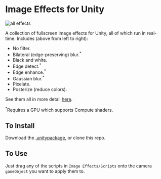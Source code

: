 # Image Effects for Unity

![all effects](https://imgur.com/DxGTbdR.png)

A collection of fullscreen image effects for Unity, all of which run in real-time. Includes (above from left to right):

- No filter.
- Bilateral (edge-preserving) blur.<sup>*</sup>
- Black and white.
- Edge detect.<sup>*</sup>
- Edge enhance.<sup>*</sup>
- Gaussian blur.<sup>*</sup>
- Pixelate.
- Posterize (reduce colors).

See them all in more detail [here](https://imgur.com/a/5oBfosa).

<sup>*</sup>Requires a GPU which supports Compute shaders.



## To Install

Download the [.unitypackage](/releases/tag/1.0), or clone this repo.



## To Use

Just drag any of the scripts in `Image Effects/Scripts` onto the camera `gameObject` you want to apply them to.
